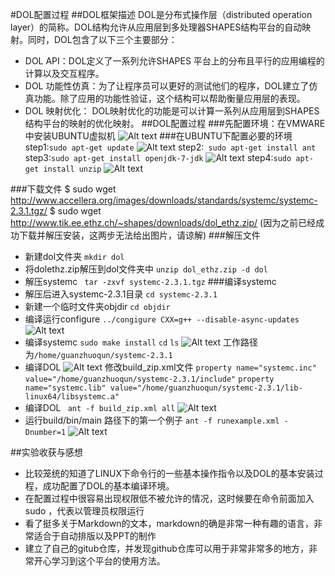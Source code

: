 #DOL配置过程
##DOL框架描述
DOL是分布式操作层（distributed operation layer）的简称。DOL结构允许从应用层到多处理器SHAPES结构平台的自动映射。同时，DOL包含了以下三个主要部分：
* DOL API：DOL定义了一系列允许SHAPES 平台上的分布且平行的应用编程的
计算以及交互程序。
* DOL 功能性仿真：为了让程序员可以更好的测试他们的程序，DOL建立了仿真功能。除了应用的功能性验证，这个结构可以帮助衡量应用层的表现。
* DOL 映射优化： DOL映射优化的功能是可以计算一系列从应用层到SHAPES 结构平台的映射的优化映射。
##DOL配置过程
###先配置环境：在VMWARE中安装UBUNTU虚拟机
![Alt text](http://i1.piimg.com/567571/a3c66dd0e1fa62a1.png)
###在UBUNTU下配置必要的环境
step1:`sudo apt-get update`
![Alt text](http://i1.piimg.com/567571/7ceed6ad027487b1.png)
 step2:` sudo apt-get install ant`
 step3:`sudo apt-get install openjdk-7-jdk`
 ![Alt text](http://i1.piimg.com/567571/56b546c5917f0e24.png)
 step4:`sudo apt-get install unzip`
 ![Alt text](http://i1.piimg.com/567571/3537fe1ca3ef8087.png)

###下载文件
$ sudo wget <http://www.accellera.org/images/downloads/standards/systemc/systemc-2.3.1.tgz/>
$ sudo wget <http://www.tik.ee.ethz.ch/~shapes/downloads/dol_ethz.zip/>
(因为之前已经成功下载并解压安装，这两步无法给出图片，请谅解)
###解压文件

* 新建dol文件夹
  `mkdir dol`
* 将dolethz.zip解压到dol文件夹中
`unzip dol_ethz.zip -d dol`
* 解压systemc
 ` tar -zxvf systemc-2.3.1.tgz`
###编译systemc
* 解压后进入systemc-2.3.1目录
`cd systemc-2.3.1`
* 新建一个临时文件夹objdir
`cd objdir`
* 编译运行configure 
`../congigure CXX=g++ --disable-async-updates`
![Alt text](http://i1.piimg.com/567571/147964d9771d918d.png)
* 编译systemc
`sudo make install`
`cd`
`ls`
![Alt text](http://i1.piimg.com/567571/d0e87c84fd457992.png)
工作路径为`/home/guanzhuoqun/systemc-2.3.1`
* 编译DOL
![Alt text](http://i1.piimg.com/567571/d2e46451a78fa4e7.png)
修改build_zip.xml文件
`property name="systemc.inc" value="/home/guanzhuoqun/systemc-2.3.1/include"`
`property name="systemc.lib" value="/home/guanzhuoqun/systemc-2.3.1/lib-linux64/libsystemc.a"`
* 编译DOL 
` ant -f build_zip.xml all`
![Alt text](http://i1.piimg.com/567571/37c582f783776a8a.png)
* 运行build/bin/main 路径下的第一个例子
`ant -f runexample.xml -Dnumber=1`
![Alt text](http://i1.piimg.com/567571/4af5509bd8c81b20.png)

##实验收获与感想
* 比较笼统的知道了LINUX下命令行的一些基本操作指令以及DOL的基本安装过程，成功配置了DOL的基本编译环境。
* 在配置过程中很容易出现权限低不被允许的情况，这时候要在命令前面加入sudo ，代表以管理员权限运行
* 看了挺多关于Markdown的文本，markdown的确是非常一种有趣的语言，非常适合于自动排版以及PPT的制作
* 建立了自己的gitub仓库，并发现github仓库可以用于非常非常多的地方，非常开心学习到这个平台的使用方法。



 
 



